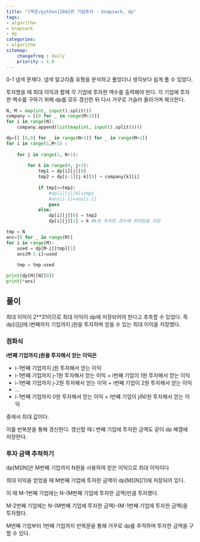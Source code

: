 ```yaml
---
title: "[백준/python]2662번 기업투자 - knapsack, dp"
tags:
- algorithm
- knapsack
- dp
categories:
- algorithm
sitemap:
    changefreq : daily
    priority : 1.0
---
```


0-1 냅색 문제다. 냅색 알고리즘 유형을 분석하고 풀었더니 생각보다 쉽게 풀 수 있었다. 

투자했을 때 최대 이익과 함께 각 기업에 투자한 액수를 출력해야 한다. 각 기업에 투자한 액수를 구하기 위해 dp를 모두 갱신한 뒤 다시 거꾸로 거슬러 올라가며 체크한다.

```python
N, M = map(int, input().split())
company = [[0 for _ in range(M+1)]]
for i in range(N):
    company.append(list(map(int, input().split())))

dp=[[ [0,0] for _ in range(N+1)] for _ in range(M+1)]
for i in range(1,M+1) : 
    
    for j in range(1, N+1):
       
        for k in range(0, j+1):
            tmp1 = dp[i][j][0]
            tmp2 = dp[i-1][j-k][0] + company[k][i]
            
            if tmp1>=tmp2:
                #dp[i][j][0]=tmp1
                #ans[i-1]=ans[i-1]
                pass
            else:
                dp[i][j][0] = tmp2
                dp[i][j][1] = k #k원 투자한 경우에 최대임을 저장

tmp = N
ans=[0 for _ in range(M)]
for i in range(M):
    used = dp[M-i][tmp][1]
    ans[M-1-i]=used
    
    tmp = tmp-used

print(dp[M][N][0])
print(*ans)
```

## 풀이

최대 이익이 2**31이므로 최대 이익이 dp에 저장되어야 한다고 추측할 수 있었다. 즉 dp[i][j]에 i번째까지 기업까지 j원을 투자하며 얻을 수 있는 최대 이익을 저장했다.

### 점화식

**i번째 기업까지 j원을 투자해서 얻는 이익은** 

- i-1번째 기업까지 j원 투자해서 얻는 이익
- i-1번쨰 기업까지 j-1원 투자해서 얻는 이익 + i번째 기업이 1원 투자해서 얻는 이익
- i-1번째 기업까지 j-2원 투자해서 얻는 이익 + i번째 기업이 2원 투자해서 얻는 이익
- ...
- i-1번째 기업까지 0원 투자해서 얻는 이익 + i번쨰 기업이 j(N)원 투자해서 얻는 이익

중에서 최대 값이다. 

이를 반복문을 통해 갱신한다. 갱신할 때 i 번째 기업에 투자한 금액도 같이 dp 배열에 저장한다.

### 투자 금액 추적하기

dp[M][N]은 M번째 기업까지 N원을 사용하여 얻은 이익으로 최대 이익이다 

최대 이익을 얻었을 때 M번째 기업에 투자한 금액이 dp[M][N][1]에 저장되어 있다. 

이 때 M-1번째 기업에는 N-(M번째 기업에 투자한 금액)만큼 투자했다.

M-2번째 기업에는 N-(M번째 기업에 투자한 금액)-(M-1번째 기업에 투자한 금액)을 투자했다.

M번째 기업부터 1번째 기업까지 반복문을 통해 거꾸로 dp를 추적하며 투자한 금액을 구할 수 있다.
